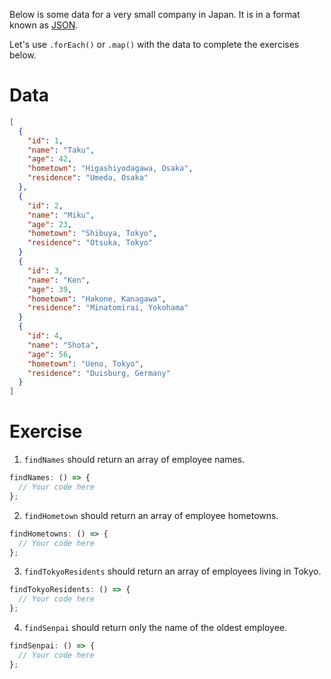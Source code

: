 Below is some data for a very small company in Japan. It is in a format known as [JSON](https://www.json.org/).

Let's use `.forEach()` or `.map()` with the data to complete the exercises below.

# Data

```json
[
  {
    "id": 1,
    "name": "Taku",
    "age": 42,
    "hometown": "Higashiyodagawa, Osaka",
    "residence": "Umeda, Osaka"
  },
  {
    "id": 2,
    "name": "Miku",
    "age": 23,
    "hometown": "Shibuya, Tokyo",
    "residence": "Otsuka, Tokyo"
  }
  {
    "id": 3,
    "name": "Ken",
    "age": 39,
    "hometown": "Hakone, Kanagawa",
    "residence": "Minatomirai, Yokohama"
  }
  {
    "id": 4,
    "name": "Shota",
    "age": 56,
    "hometown": "Ueno, Tokyo",
    "residence": "Duisburg, Germany"
  }
]
```

# Exercise

1. `findNames` should return an array of employee names.

```js
findNames: () => {
  // Your code here
};
```

2. `findHometown` should return an array of employee hometowns.

```js
findHometowns: () => {
  // Your code here
};
```

3. `findTokyoResidents` should return an array of employees living in Tokyo.

```js
findTokyoResidents: () => {
  // Your code here
};
```

4. `findSenpai` should return only the name of the oldest employee.

```js
findSenpai: () => {
  // Your code here
};
```
